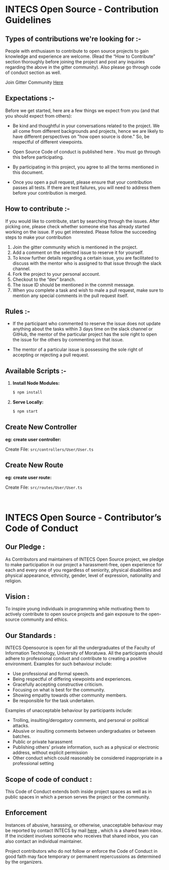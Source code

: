 # INTECS Open Source - Contribution Guidelines

## Types of contributions we're looking for :-

People with enthusiasm to contribute to open source projects to gain knowledge and experience are welcome. 
(Read the “How to Contribute” section thoroughly before joining the project and post any inquiries regarding the above in the gitter community). Also please go through code of conduct section as well.

Join Gitter Community [Here](https://gitter.im/INTECS-ITFAC/community)

## Expectations :-
Before we get started, here are a few things we expect from you
(and that you should expect from others):

- Be kind and thoughtful in your conversations related to the project. We all come from different backgrounds and projects, hence we are likely to have different perspectives on "how open source is done." So, be respectful of different viewpoints.

- Open Source Code of conduct is published here <link>. You must go through this before participating. 

- By participating in this project, you agree to all the terms mentioned in this document.

- Once you open a pull request, please ensure that your contribution passes all tests. If there are test failures, you will need to address them before your contribution is merged.

## How to contribute :-

If you would like to contribute, start by searching through the issues. After picking one,  please check whether someone else has already started working on the issue. If you get interested. Please follow the succeeding steps to make your contribution

1. Join the gitter community which is mentioned in the project.
2. Add a comment on the selected issue to reserve it for yourself. 
3. To know further details regarding a certain issue, you are facilitated to discuss with the mentor who is assigned to that issue through the slack channel.
4. Fork the project to your personal account.
5. Checkout to the “dev” branch.
6. The issue ID should be mentioned in the commit message.
7. When you complete a task and wish to male a pull request, make sure to mention any special comments in the pull request itself. 

## Rules :-

- If the participant who commented to reserve the issue does not update anything about the tasks within 3 days time on the slack channel or GitHub, the mentor of the particular project has the sole right to open the issue for the others by commenting on that issue.

- The mentor of a particular issue is possessing the sole right of accepting or rejecting a pull request. 

## Available Scripts :-


1. **Install Node Modules:**

   ```bash
   $ npm install
   ```

2. **Serve Locally:**

   ```bash
   $ npm start
   ```

## Create New Controller

**eg: create user controller:**

Create File: `src/controllers/User/User.ts`

## Create New Route

**eg: create user route:**

Create File: `src/routes/User/User.ts`

</br>

# INTECS Open Source - Contributor’s Code of Conduct

## Our Pledge :

As Contributors and maintainers of INTECS Open Source project, we pledge to make participation in our project a harassment-free, open experience for each and every one of you regardless of seniority, physical disabilities and physical appearance, ethnicity, gender, level of expression, nationality and religion.

## Vision :

To inspire young individuals in programming while motivating them to actively contribute to open source projects and gain exposure to the open-source community and ethics.

## Our Standards :

INTECS Opensource is open for all the undergraduates of the Faculty of Information Technology, University of Moratuwa.
All the participants should adhere to professional conduct and contribute to creating a positive environment. Examples for such behaviour include:

- Use professional and formal speech.
- Being respectful of differing viewpoints and experiences.
- Gracefully accepting constructive criticism.
- Focusing on what is best for the community.
- Showing empathy towards other community members.
- Be responsible for the task undertaken.

Examples of unacceptable behaviour by participants include:

- Trolling, insulting/derogatory comments, and personal or political attacks.
- Abusive or insulting comments between undergraduates or between batches.
- Public or private harassment
- Publishing others' private information, such as a physical or electronic address, without explicit permission
- Other conduct which could reasonably be considered inappropriate in a professional setting

## Scope of code of conduct :

This Code of Conduct extends both inside project spaces as well as in public spaces in which a person serves the project or the community.

## Enforcement 

Instances of abusive, harassing, or otherwise, unacceptable behaviour may be reported by contact INTECS by mail [here](intecs@gmail.com) , which is a shared team inbox. If the incident involves someone who receives that shared inbox, you can also contact an individual maintainer.

Project contributors who do not follow or enforce the Code of Conduct in good faith may face temporary or permanent repercussions as determined by the organizers.
